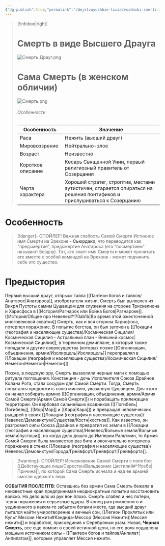 ```yaml
---
{"dg-publish":true,"permalink":"/dejstvuyushhie-licza/vsadniki-smerti-iz-armii-samoj-smerti/sama-smert/","dgPassFrontmatter":true}
---
```


> [!infobox|right]
> # Смерть в виде Высшего Драуга
> ![Смерть Драуг.png](/img/user/%D0%98%D0%B7%D0%BE%D0%B1%D1%80%D0%B0%D0%B6%D0%B5%D0%BD%D0%B8%D1%8F/%D0%A1%D0%BC%D0%B5%D1%80%D1%82%D1%8C%20%D0%94%D1%80%D0%B0%D1%83%D0%B3.png)
> # Сама Смерть (в женском обличии)
> ![Смерть.png](/img/user/%D0%98%D0%B7%D0%BE%D0%B1%D1%80%D0%B0%D0%B6%D0%B5%D0%BD%D0%B8%D1%8F/%D0%A1%D0%BC%D0%B5%D1%80%D1%82%D1%8C.png)
> ###### Особенности
> | Особенность | Значение |
> | ---- | ---- |
> | Раса | Нежить (высший драуг)|
> | Мировоззрение | Нейтрально-злое |
> | Возраст |Неизвестно|
> | Короткое описание |Кесарь Священной Унии, первый религиозный правитель от Созерцания |
> | Черта характера |Хороший стратег, строптив, местами аутистичен, старается опираться на решения понтификов и прислушиваться к Созерцанию|

# Особенность

> [!danger]- СПОЙЛЕР! Важная слабость Самой Смерти
> Истинное имя Смерти на Эрехоне - **Сьюрдакх**, что переводится как "предсмертие", предсмертие Анатэроса (его "посмертием" называют Бездну). Тот, кто знает имя Смерти и может прочитать его вместе с особой командой на Эрехоне - может подчинить себе это существо.

# Предыстория

Первый высший драуг, отпрыск тайла [[Пантеон богов и тайлов/Анатэрос\|Анатэроса]], изобретателя жизни. Смерть был выловлен из Вихря Пустоты самим Цушвицом для служения на стороне Трискелиона и Харисфоса в [[История/Рагнарок или Война Богов\|Рагнароке]]. [[История/Общее про Невелес#^70ab1b\|Во время этой ожесточенной многовековой схватки]] Смерть, как и вся сторона Харисфоса, потерпел поражение. В попытке бегства, он был заточен в [[Локации (география и населяющие существа)/Космическая Сицилия/Космическая Сицилия - Астральный план - Внешний космос\|Космической Сицилии]], в тюремном демиплане, в который также попадали и другие сверхсущества (которых позже [[Организации, объединения, армии/Изолирцель\|Изолирцель]] переправлял в [[Локации (география и населяющие существа)/Космическая Сицилия/Неметон/Неметон\|Неметон]]). 

Позже, в людскую эру, Смерть вызволили черные маги с помощью ритуала поглощения. Констанция - дочь Исполнителя Союза Драйнов Колана Рота, стала сосудом для Самой Смерти. 
Тогда, Смерть попытался продолжить свою миссию, указанную Цушвицем. Для этого он начал собирать армию ([[Организации, объединения, армии/Армия Самой Смерти\|Армия Самой Смерти]]) и порабащать прилежащие территории. Он вербовал сильнейших всадников ([[Погибель\|Погибель]], [[Мор\|Мор]] и [[Кара\|Кара]]) и превращал человеческих рыцарей в своих [[Локации (география и населяющие существа)/Невелес/Демовиктум/Существа/Костн\|костнов]]. Как известно, он разгромил силы Союза Драйнов и превратил их земли в [[Локации (география и населяющие существа)/Невелес/Вольные земли/Вольные земли\|пустоши]], но когда дело дошло до Империи Ральтмин, то Армия Самой Смерти была множество раз бита и окончательно потерпела поражение в стенах [[Локации (география и населяющие существа)/Невелес/Демовиктум/Города/Грейвфорт/Грейвфорт\|Грейвфорта]]. 

> [!warning]- СПОЙЛЕР! Исчезновение Самой Смерти с поля боя 
>  [[Действующие лица/Серостен/Вальдеримо Цистилий#^1fce6e\|Причина]], по которой Сама Смерть исчезла и над ее армией смогли одержать верх.

**СОБЫТИЯ ПОСЛЕ ПТВ**:
Оставшись без армии Сама Смерть бежала в неизвестные края предпринимая неоднократные попытки восстановить войско. Но дело шло из рук вон плохо. Смерть слабел и нес потери, терпя поражения и серьезные удары. В конец разгромленного и уединенного в каком-то забытом богами месте, где высший драуг пытался найти умиротворение и вечный сон, [[Легион Проклятых или Культ Мессии Нежити#Кандида-Мессор (Мессия Нежити)\|Мессия нежити]] и поработил, присоединив к Серебряным узам. Новая, **Черная Смерть**, все еще помнит о своей истинной цели, но его воля подавлена мощным источником силы - [[Пантеон богов и тайлов/Анпилат\|Анпилатом]], которым управляет Мессия нежити.